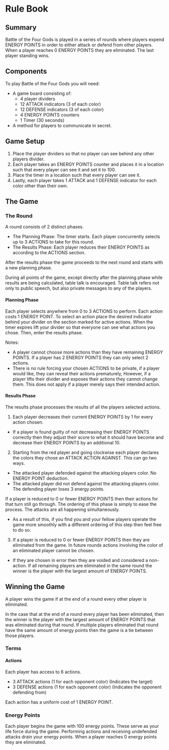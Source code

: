 # Rule Book
## Summary
Battle of the Four Gods is played in a series of rounds where players expend ENERGY POINTS in order to either attack or defend from other players. When a player reaches 0 ENERGY POINTS they are eliminated. The last player standing wins.

## Components
To play Battle of the Four Gods you will need:
* A game board consisting of:
  * 4 player dividers
  * 12 ATTACK indicators (3 of each color)
  * 12 DEFENSE indicators (3 of each color)
  * 4 ENERGY POINTS counters
  * 1 Timer (30 seconds)
* A method for players to communicate in secret.

## Game Setup
1. Place the player dividers so that no player can see behind any other players divider.
2. Each player takes an ENERGY POINTS counter and places it in a location such that every player can see it and set it to 100.
3. Place the timer in a location such that every player can see it.
4. Lastly, each player takes 1 ATTACK and 1 DEFENSE indicator for each color other than their own.

## The Game

### The Round

A round consists of 2 distinct phases.
* The Planning Phase: The timer starts. Each player concurrently selects up to 3 ACTIONS to take for this round.
* The Results Phase: Each player reduces their ENERGY POINTS as according to the ACTIONS section.

After the results phase the game proceeds to the next round and starts with a new planning phase.

During all points of the game, except directly after the planning phase while results are being calculated, table talk is encouraged. Table talk refers not only to public speech, but also private messages to any of the players.

#### Planning Phase
Each player selects anywhere from 0 to 3 ACTIONS to perform. Each action costs 1 ENERGY POINT. To select an action place the desired indicator behind your divider on the section marked for active actions. When the timer expires lift your divider so that everyone can see what actions you chose. Then, enter the results phase.

Notes:
* A player cannot choose more actions than they have remaining ENERGY POINTS. If a player has 2 ENERGY POINTS they can only select 2 actions.
* There is no rule forcing your chosen ACTIONS to be private, if a player would like, they can reveal their actions prematurely, However, if a player lifts their divider and exposes their actions they cannot change them. This does not apply if a player merely says their intended action.

#### Results Phase
The results phase processes the results of all the players selected actions.
1. Each player decreases their current ENERGY POINTS by 1 for every action chosen.

  * If a player is found guilty of not decreasing their ENERGY POINTS correctly then they adjust their score to what it should have become and decrease their ENERGY POINTS by an additional 10.

2. Starting from the red player and going clockwise each player declares the colors they chose an ATTACK ACTION AGAINST. This can go two ways.

  * The attacked player defended against the attacking players color. No ENERGY POINT deduction.
  * The attacked player did not defend against the attacking players color. The defending player loses 3 energy points.

  If a player is reduced to 0 or fewer ENERGY POINTS then their actions for that turn still go through. The ordering of this phase is simply to ease the process. The attacks are all happening simultaneously.

  * As a result of this, if you find you and your fellow players operate the game more smoothly with a different ordering of this step then feel free to do so.

3. If a player is reduced to 0 or fewer ENERGY POINTS then they are eliminated from the game. In future rounds actions involving the color of an eliminated player cannot be chosen.
  * If they are chosen in error then they are voided and considered a non-action.
  If all remaining players are eliminated in the same round the winner is the player with the largest amount of ENERGY POINTS.

## Winning the Game
A player wins the game if at the end of a round every other player is eliminated.

In the case that at the end of a round every player has been eliminated, then the winner is the player with the largest amount of ENERGY POINTS that was eliminated during that round. If multiple players eliminated that round have the same amount of energy points then the game is a tie between those players.

### Terms

#### Actions
Each player has access to 6 actions.
  * 3 ATTACK actions (1 for each opponent color) (Indicates the target)
  * 3 DEFENSE actions (1 for each opponent color) (Indicates the opponent defending from)

Each action has a uniform cost of 1 ENERGY POINT.

### Energy Points
Each player begins the game with 100 energy points. These serve as your life force during the game. Performing actions and receiving undefended attacks drain your energy points. When a player reaches 0 energy points they are eliminated.
